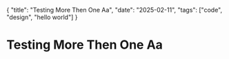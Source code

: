 {
  "title": "Testing More Then One Aa",
  "date": "2025-02-11",
  "tags": ["code", "design", "hello world"]
}

#  Testing More Then One Aa

